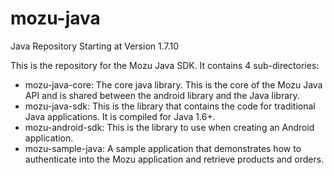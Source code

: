 mozu-java
=========

Java Repository Starting at Version 1.7.10

This is the repository for the Mozu Java SDK.  It contains 4 sub-directories:
 - mozu-java-core: The core java library.  This is the core of the Mozu Java API and is shared between the android library and the Java library.
 - mozu-java-sdk: This is the library that contains the code for traditional Java applications.  It is compiled for Java 1.6+.
 - mozu-android-sdk: This is the library to use when creating an Android application.
 - mozu-sample-java: A sample application that demonstrates how to authenticate into the Mozu application and retrieve products and orders.
 
 
 

